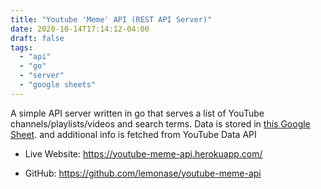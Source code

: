 ```yaml
---
title: "Youtube 'Meme' API (REST API Server)"
date: 2020-10-14T17:14:12-04:00
draft: false
tags:
  - "api"
  - "go"
  - "server"
  - "google sheets"
---
```


A simple API server written in go that serves a list of
YouTube channels/playlists/videos and search terms.
Data is stored in [this Google Sheet](https://docs.google.com/spreadsheets/d/1MuvC8JpJte1wzAS0m9qR0rr2-gxzL8aaX6lvlKeAqvs/).
and additional info is fetched from YouTube Data API

- Live Website: <https://youtube-meme-api.herokuapp.com/>

- GitHub: <https://github.com/lemonase/youtube-meme-api>
